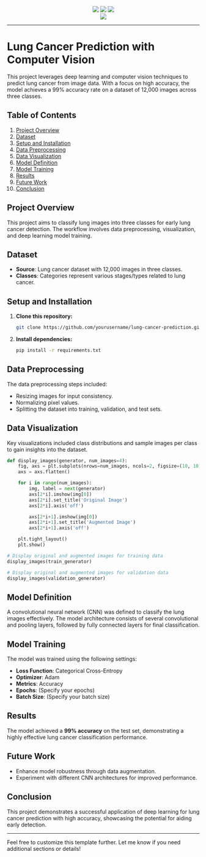 <body>
<p align="center">
  <a href="mailto:arifmiahcse952@gmail.com"><img src="https://img.shields.io/badge/Email-arifmiah%40gmail.com-blue?style=flat-square&logo=gmail"></a>
  <a href="https://github.com/Arif-miad"><img src="https://img.shields.io/badge/GitHub-%40ArifMiah-lightgrey?style=flat-square&logo=github"></a>
  <a href="https://www.linkedin.com/in/arif-miah-8751bb217/"><img src="https://img.shields.io/badge/LinkedIn-Arif%20Miah-blue?style=flat-square&logo=linkedin"></a>

 
  
  <br>
  <img src="https://img.shields.io/badge/Phone-%2B8801998246254-green?style=flat-square&logo=whatsapp">
  
</p>


---

# Lung Cancer Prediction with Computer Vision

This project leverages deep learning and computer vision techniques to predict lung cancer from image data. With a focus on high accuracy, the model achieves a 99% accuracy rate on a dataset of 12,000 images across three classes.

## Table of Contents
1. [Project Overview](#project-overview)
2. [Dataset](#dataset)
3. [Setup and Installation](#setup-and-installation)
4. [Data Preprocessing](#data-preprocessing)
5. [Data Visualization](#data-visualization)
6. [Model Definition](#model-definition)
7. [Model Training](#model-training)
8. [Results](#results)
9. [Future Work](#future-work)
10. [Conclusion](#conclusion)

## Project Overview
This project aims to classify lung images into three classes for early lung cancer detection. The workflow involves data preprocessing, visualization, and deep learning model training.

## Dataset
- **Source**: Lung cancer dataset with 12,000 images in three classes.
- **Classes**: Categories represent various stages/types related to lung cancer.

## Setup and Installation
1. **Clone this repository:**
   ```bash
   git clone https://github.com/yourusername/lung-cancer-prediction.git
   ```
2. **Install dependencies:**
   ```bash
   pip install -r requirements.txt
   ```

## Data Preprocessing
The data preprocessing steps included:
- Resizing images for input consistency.
- Normalizing pixel values.
- Splitting the dataset into training, validation, and test sets.

## Data Visualization
Key visualizations included class distributions and sample images per class to gain insights into the dataset.

```python
def display_images(generator, num_images=4):
    fig, axs = plt.subplots(nrows=num_images, ncols=2, figsize=(10, 10))
    axs = axs.flatten()

    for i in range(num_images):
        img, label = next(generator)
        axs[2*i].imshow(img[0])
        axs[2*i].set_title('Original Image')
        axs[2*i].axis('off')

        axs[2*i+1].imshow(img[0])
        axs[2*i+1].set_title('Augmented Image')
        axs[2*i+1].axis('off')

    plt.tight_layout()
    plt.show()

# Display original and augmented images for training data
display_images(train_generator)

# Display original and augmented images for validation data
display_images(validation_generator)
```


## Model Definition
A convolutional neural network (CNN) was defined to classify the lung images effectively. The model architecture consists of several convolutional and pooling layers, followed by fully connected layers for final classification.

## Model Training
The model was trained using the following settings:
- **Loss Function**: Categorical Cross-Entropy
- **Optimizer**: Adam
- **Metrics**: Accuracy
- **Epochs**: (Specify your epochs)
- **Batch Size**: (Specify your batch size)

## Results
The model achieved a **99% accuracy** on the test set, demonstrating a highly effective lung cancer classification performance.

## Future Work
- Enhance model robustness through data augmentation.
- Experiment with different CNN architectures for improved performance.

## Conclusion
This project demonstrates a successful application of deep learning for lung cancer prediction with high accuracy, showcasing the potential for aiding early detection.

--- 

Feel free to customize this template further. Let me know if you need additional sections or details!
